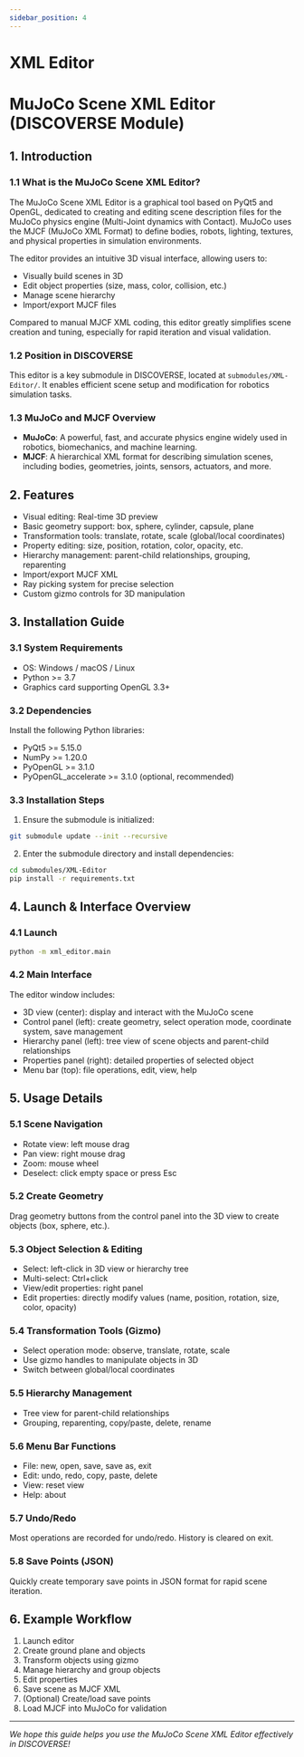 ```yaml
---
sidebar_position: 4
---
```


# XML Editor

# MuJoCo Scene XML Editor (DISCOVERSE Module)

## 1. Introduction

### 1.1 What is the MuJoCo Scene XML Editor?
The MuJoCo Scene XML Editor is a graphical tool based on PyQt5 and OpenGL, dedicated to creating and editing scene description files for the MuJoCo physics engine (Multi-Joint dynamics with Contact). MuJoCo uses the MJCF (MuJoCo XML Format) to define bodies, robots, lighting, textures, and physical properties in simulation environments.

The editor provides an intuitive 3D visual interface, allowing users to:
- Visually build scenes in 3D
- Edit object properties (size, mass, color, collision, etc.)
- Manage scene hierarchy
- Import/export MJCF files

Compared to manual MJCF XML coding, this editor greatly simplifies scene creation and tuning, especially for rapid iteration and visual validation.

### 1.2 Position in DISCOVERSE
This editor is a key submodule in DISCOVERSE, located at `submodules/XML-Editor/`. It enables efficient scene setup and modification for robotics simulation tasks.

### 1.3 MuJoCo and MJCF Overview
- **MuJoCo**: A powerful, fast, and accurate physics engine widely used in robotics, biomechanics, and machine learning.
- **MJCF**: A hierarchical XML format for describing simulation scenes, including bodies, geometries, joints, sensors, actuators, and more.

## 2. Features

- Visual editing: Real-time 3D preview
- Basic geometry support: box, sphere, cylinder, capsule, plane
- Transformation tools: translate, rotate, scale (global/local coordinates)
- Property editing: size, position, rotation, color, opacity, etc.
- Hierarchy management: parent-child relationships, grouping, reparenting
- Import/export MJCF XML
- Ray picking system for precise selection
- Custom gizmo controls for 3D manipulation

## 3. Installation Guide

### 3.1 System Requirements
- OS: Windows / macOS / Linux
- Python >= 3.7
- Graphics card supporting OpenGL 3.3+

### 3.2 Dependencies
Install the following Python libraries:
- PyQt5 >= 5.15.0
- NumPy >= 1.20.0
- PyOpenGL >= 3.1.0
- PyOpenGL_accelerate >= 3.1.0 (optional, recommended)

### 3.3 Installation Steps
1. Ensure the submodule is initialized:
```bash
git submodule update --init --recursive
```
2. Enter the submodule directory and install dependencies:
```bash
cd submodules/XML-Editor
pip install -r requirements.txt
```

## 4. Launch & Interface Overview

### 4.1 Launch
```bash
python -m xml_editor.main
```

### 4.2 Main Interface
The editor window includes:
- 3D view (center): display and interact with the MuJoCo scene
- Control panel (left): create geometry, select operation mode, coordinate system, save management
- Hierarchy panel (left): tree view of scene objects and parent-child relationships
- Properties panel (right): detailed properties of selected object
- Menu bar (top): file operations, edit, view, help

## 5. Usage Details

### 5.1 Scene Navigation
- Rotate view: left mouse drag
- Pan view: right mouse drag
- Zoom: mouse wheel
- Deselect: click empty space or press Esc

### 5.2 Create Geometry
Drag geometry buttons from the control panel into the 3D view to create objects (box, sphere, etc.).

### 5.3 Object Selection & Editing
- Select: left-click in 3D view or hierarchy tree
- Multi-select: Ctrl+click
- View/edit properties: right panel
- Edit properties: directly modify values (name, position, rotation, size, color, opacity)

### 5.4 Transformation Tools (Gizmo)
- Select operation mode: observe, translate, rotate, scale
- Use gizmo handles to manipulate objects in 3D
- Switch between global/local coordinates

### 5.5 Hierarchy Management
- Tree view for parent-child relationships
- Grouping, reparenting, copy/paste, delete, rename

### 5.6 Menu Bar Functions
- File: new, open, save, save as, exit
- Edit: undo, redo, copy, paste, delete
- View: reset view
- Help: about

### 5.7 Undo/Redo
Most operations are recorded for undo/redo. History is cleared on exit.

### 5.8 Save Points (JSON)
Quickly create temporary save points in JSON format for rapid scene iteration.

## 6. Example Workflow
1. Launch editor
2. Create ground plane and objects
3. Transform objects using gizmo
4. Manage hierarchy and group objects
5. Edit properties
6. Save scene as MJCF XML
7. (Optional) Create/load save points
8. Load MJCF into MuJoCo for validation

---

*We hope this guide helps you use the MuJoCo Scene XML Editor effectively in DISCOVERSE!*
